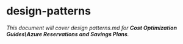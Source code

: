 # design-patterns

_This document will cover design patterns.md for **Cost Optimization Guides\Azure Reservations and Savings Plans**._
